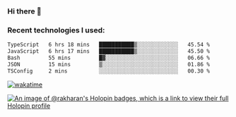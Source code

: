 ### Hi there 👋

### Recent technologies I used:
<!--START_SECTION:waka-->

```txt
TypeScript   6 hrs 18 mins   ███████████▒░░░░░░░░░░░░░   45.54 %
JavaScript   6 hrs 17 mins   ███████████▒░░░░░░░░░░░░░   45.50 %
Bash         55 mins         █▓░░░░░░░░░░░░░░░░░░░░░░░   06.66 %
JSON         15 mins         ▒░░░░░░░░░░░░░░░░░░░░░░░░   01.86 %
TSConfig     2 mins          ░░░░░░░░░░░░░░░░░░░░░░░░░   00.30 %
```

<!--END_SECTION:waka-->
[![wakatime](https://wakatime.com/badge/user/fe50d444-0cee-4d14-a0b3-b9e8509eb4d0.svg)](https://wakatime.com/@fe50d444-0cee-4d14-a0b3-b9e8509eb4d0)

[![An image of @rakharan's Holopin badges, which is a link to view their full Holopin profile](https://holopin.me/rakharan)](https://holopin.io/@rakharan)
